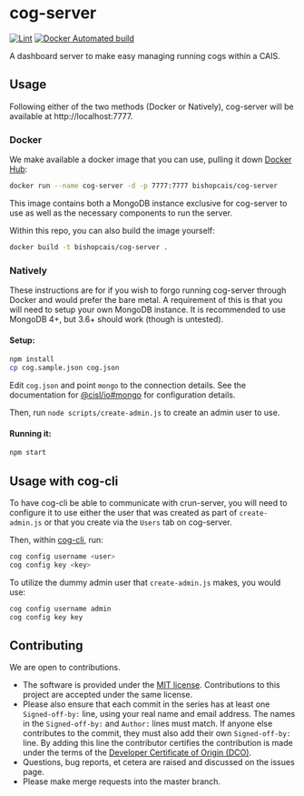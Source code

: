 # cog-server

[![Lint](https://github.com/bishopcais/cog-server/actions/workflows/lint.yml/badge.svg)](https://github.com/bishopcais/cog-server/actions/workflows/lint.yml)
[![Docker Automated build](https://img.shields.io/docker/cloud/automated/bishopcais/cog-server)](https://hub.docker.com/r/bishopcais/cog-server)

A dashboard server to make easy managing running cogs within a CAIS.

## Usage

Following either of the two methods (Docker or Natively), cog-server will be available at http://localhost:7777.

### Docker

We make available a docker image that you can use, pulling it down [Docker Hub](https://hub.docker.com/r/bishopcais/cog-server):
```bash
docker run --name cog-server -d -p 7777:7777 bishopcais/cog-server
```

This image contains both a MongoDB instance exclusive for cog-server to use as well as the necessary components to run the server.

Within this repo, you can also build the image yourself:

```bash
docker build -t bishopcais/cog-server .
```

### Natively

These instructions are for if you wish to forgo running cog-server through Docker and would prefer the
bare metal. A requirement of this is that you will need to setup your own MongoDB instance. It is
recommended to use MongoDB 4+, but 3.6+ should work (though is untested).

#### Setup:

```bash
npm install
cp cog.sample.json cog.json
```

Edit `cog.json` and point `mongo` to the connection details. See
the documentation for [@cisl/io#mongo](https://github.com/cislrpi/io#mongo) for configuration details.

Then, run `node scripts/create-admin.js` to create an admin user to use.

#### Running it:

```bash
npm start
```

## Usage with cog-cli

To have cog-cli be able to communicate with crun-server, you will need to
configure it to use either the user that was created as part of `create-admin.js`
or that you create via the `Users` tab on cog-server.

Then, within [cog-cli](https://github.com/bishopcais/cog-cli), run:

```bash
cog config username <user>
cog config key <key>
```

To utilize the dummy admin user that `create-admin.js` makes, you would use:

```bash
cog config username admin
cog config key key
```

## Contributing

We are open to contributions.

* The software is provided under the [MIT license](LICENSE). Contributions to
this project are accepted under the same license.
* Please also ensure that each commit in the series has at least one
`Signed-off-by:` line, using your real name and email address. The names in
the `Signed-off-by:` and `Author:` lines must match. If anyone else
contributes to the commit, they must also add their own `Signed-off-by:`
line. By adding this line the contributor certifies the contribution is made
under the terms of the
[Developer Certificate of Origin (DCO)](DeveloperCertificateOfOrigin.txt).
* Questions, bug reports, et cetera are raised and discussed on the issues page.
* Please make merge requests into the master branch.
